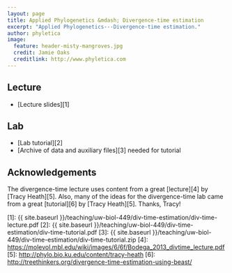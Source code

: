 ```yaml
---
layout: page
title: Applied Phylogenetics &mdash; Divergence-time estimation
excerpt: "Applied Phylogenetics---Divergence-time estimation."
author: phyletica
image:
  feature: header-misty-mangroves.jpg
  credit: Jamie Oaks
  creditlink: http://www.phyletica.com
---
```


## Lecture

*   [Lecture slides][1]

## Lab

*   [Lab tutorial][2]
*   [Archive of data and auxiliary files][3] needed for tutorial

## Acknowledgements

The divergence-time lecture uses content from a great [lecture][4] by [Tracy Heath][5]. Also, many of the ideas for the divergence-time lab came from a great [tutorial][6] by [Tracy Heath][5]. Thanks, Tracy!


 [1]: {{ site.baseurl }}/teaching/uw-biol-449/div-time-estimation/div-time-lecture.pdf
 [2]: {{ site.baseurl }}/teaching/uw-biol-449/div-time-estimation/div-time-tutorial.pdf
 [3]: {{ site.baseurl }}/teaching/uw-biol-449/div-time-estimation/div-time-tutorial.zip
 [4]: https://molevol.mbl.edu/wiki/images/6/6f/Bodega_2013_divtime_lecture.pdf
 [5]: http://phylo.bio.ku.edu/content/tracy-heath
 [6]: http://treethinkers.org/divergence-time-estimation-using-beast/
